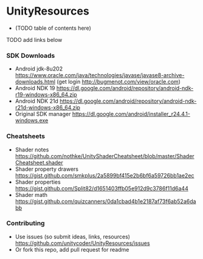 # UnityResources
- (TODO table of contents here)

TODO add links below
### SDK Downloads
- Android jdk-8u202 https://www.oracle.com/java/technologies/javase/javase8-archive-downloads.html (get login http://bugmenot.com/view/oracle.com)
- Android NDK 19 https://dl.google.com/android/repository/android-ndk-r19-windows-x86_64.zip
- Android NDK 21d https://dl.google.com/android/repository/android-ndk-r21d-windows-x86_64.zip
- Original SDK manager https://dl.google.com/android/installer_r24.4.1-windows.exe

### Cheatsheets
- Shader notes https://github.com/nothke/UnityShaderCheatsheet/blob/master/ShaderCheatsheet.shader
- Shader property drawers https://gist.github.com/smkplus/2a5899bf415e2b6bf6a59726bb1ae2ec
- Shader properties https://gist.github.com/Split82/d1651403ffb05e912d9c3786f11d6a44
- Shader math https://gist.github.com/quizcanners/0da1cbad4b1e2187af73f6ab52a6dabb


### Contributing
- Use issues (so submit ideas, links, resources) https://github.com/unitycoder/UnityResources/issues
- Or fork this repo, add pull request for readme
